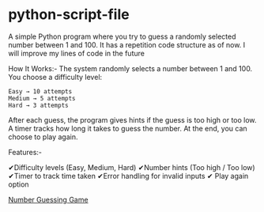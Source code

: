 # python-script-file
A simple Python program where you try to guess a randomly selected number between 1 and 100.
It has a repetition code structure as of now. I will improve my lines of code in the future

How It Works:-
The system randomly selects a number between 1 and 100.
You choose a difficulty level:

    Easy → 10 attempts
    Medium → 5 attempts
    Hard → 3 attempts

After each guess, the program gives hints if the guess is too high or too low.
A timer tracks how long it takes to guess the number.
At the end, you can choose to play again.

Features:-

✔Difficulty levels (Easy, Medium, Hard)
✔Number hints (Too high / Too low)
✔Timer to track time taken
✔Error handling for invalid inputs
✔ Play again option


[Number Guessing Game ](https://roadmap.sh/projects/number-guessing-game)
